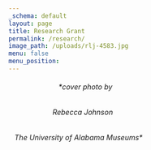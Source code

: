 ```yaml
---
_schema: default
layout: page
title: Research Grant
permalink: /research/
image_path: /uploads/rlj-4583.jpg
menu: false
menu_position:
---
```

###### &nbsp; &nbsp; &nbsp; &nbsp; &nbsp; &nbsp; &nbsp; &nbsp; &nbsp; &nbsp; &nbsp; &nbsp;&nbsp; \*cover photo by

###### &nbsp; &nbsp; &nbsp; &nbsp; &nbsp; &nbsp; &nbsp; &nbsp; &nbsp; &nbsp; &nbsp; Rebecca Johnson

###### &nbsp;&nbsp; The University of Alabama Museums\*